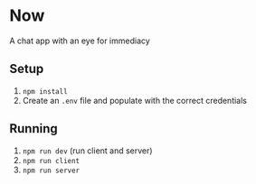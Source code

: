 # Now
A chat app with an eye for immediacy

## Setup
1. `npm install`
1. Create an `.env` file and populate with the correct credentials

## Running
1. `npm run dev` (run client and server)
1. `npm run client`
1. `npm run server`
